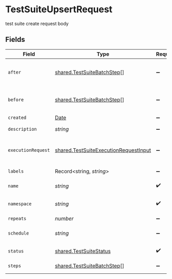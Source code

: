 # TestSuiteUpsertRequest

test suite create request body


## Fields

| Field                                                                                                 | Type                                                                                                  | Required                                                                                              | Description                                                                                           | Example                                                                                               |
| ----------------------------------------------------------------------------------------------------- | ----------------------------------------------------------------------------------------------------- | ----------------------------------------------------------------------------------------------------- | ----------------------------------------------------------------------------------------------------- | ----------------------------------------------------------------------------------------------------- |
| `after`                                                                                               | [shared.TestSuiteBatchStep](../../../sdk/models/shared/testsuitebatchstep.md)[]                       | :heavy_minus_sign:                                                                                    | Run these batch steps after whole suite                                                               | [object Object]                                                                                       |
| `before`                                                                                              | [shared.TestSuiteBatchStep](../../../sdk/models/shared/testsuitebatchstep.md)[]                       | :heavy_minus_sign:                                                                                    | Run these batch steps before whole suite                                                              | [object Object]                                                                                       |
| `created`                                                                                             | [Date](https://developer.mozilla.org/en-US/docs/Web/JavaScript/Reference/Global_Objects/Date)         | :heavy_minus_sign:                                                                                    | N/A                                                                                                   |                                                                                                       |
| `description`                                                                                         | *string*                                                                                              | :heavy_minus_sign:                                                                                    | N/A                                                                                                   | collection of tests                                                                                   |
| `executionRequest`                                                                                    | [shared.TestSuiteExecutionRequestInput](../../../sdk/models/shared/testsuiteexecutionrequestinput.md) | :heavy_minus_sign:                                                                                    | test suite execution request body                                                                     |                                                                                                       |
| `labels`                                                                                              | Record<string, *string*>                                                                              | :heavy_minus_sign:                                                                                    | test suite labels                                                                                     | [object Object]                                                                                       |
| `name`                                                                                                | *string*                                                                                              | :heavy_check_mark:                                                                                    | object name                                                                                           | name                                                                                                  |
| `namespace`                                                                                           | *string*                                                                                              | :heavy_check_mark:                                                                                    | object kubernetes namespace                                                                           | testkube                                                                                              |
| `repeats`                                                                                             | *number*                                                                                              | :heavy_minus_sign:                                                                                    | N/A                                                                                                   | 1                                                                                                     |
| `schedule`                                                                                            | *string*                                                                                              | :heavy_minus_sign:                                                                                    | schedule to run test suite                                                                            | * * * * *                                                                                             |
| `status`                                                                                              | [shared.TestSuiteStatus](../../../sdk/models/shared/testsuitestatus.md)                               | :heavy_check_mark:                                                                                    | test suite status                                                                                     |                                                                                                       |
| `steps`                                                                                               | [shared.TestSuiteBatchStep](../../../sdk/models/shared/testsuitebatchstep.md)[]                       | :heavy_minus_sign:                                                                                    | Batch steps to run                                                                                    | [object Object]                                                                                       |